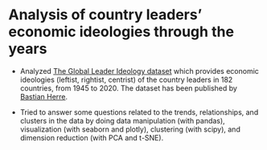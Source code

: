 # Analysis of country leaders’ economic ideologies through the years

* Analyzed [The Global Leader Ideology dataset](https://github.com/bastianherre/global-leader-ideologies) which provides economic ideologies (leftist, rightist, centrist) of the country leaders in 182 countries, from 1945 to 2020. The dataset has been published by [Bastian Herre](https://www.bastianherre.com/).

* Tried to answer some questions related to the trends, relationships, and clusters in the data by doing data manipulation (with pandas), visualization (with seaborn and plotly), clustering (with scipy), and dimension reduction (with PCA and t-SNE). 
